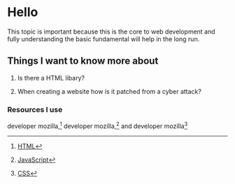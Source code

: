 # Hello

This topic is important because this is the core to web development and fully understanding the basic fundamental will help in the long run.

## Things I want to know more about

1. Is there a HTML libary?

2. When creating a website how is it patched from a cyber attack?

### Resources I use

developer mozilla,[^1] developer mozilla,[^note] and developer mozilla[^list]

[^1]: [HTML](https://developer.mozilla.org/en-US/docs/Learn/HTML/Introduction_to_HTML/Getting_started)
[^note]: [JavaScript](https://developer.mozilla.org/en-US/docs/Learn/JavaScript/First_steps/What_is_JavaScript)
[^list]: [CSS](https://developer.mozilla.org/en-US/docs/Learn/CSS/First_steps/How_CSS_is_structured)
